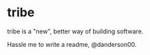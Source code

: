 # tribe

tribe is a "new", better way of building software.

Hassle me to write a readme, @danderson00.
